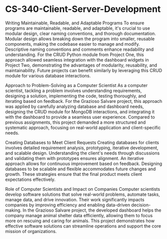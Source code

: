 # CS-340-Client-Server-Development


Writing Maintainable, Readable, and Adaptable Programs
To ensure programs are maintainable, readable, and adaptable, it's crucial to use modular design, clear naming conventions, and thorough documentation. Modular design allows breaking down the program into smaller, reusable components, making the codebase easier to manage and modify. Descriptive naming conventions and comments enhance readability and understanding. For the CRUD Python module from Project One, this approach allowed seamless integration with the dashboard widgets in Project Two, demonstrating the advantages of modularity, reusability, and maintainability. Future projects can benefit similarly by leveraging this CRUD module for various database interactions.

Approach to Problem-Solving as a Computer Scientist
As a computer scientist, tackling a problem involves understanding requirements, designing a solution, implementing the code, testing thoroughly, and iterating based on feedback. For the Grazioso Salvare project, this approach was applied by carefully analyzing database and dashboard needs, designing the CRUD module for MongoDB interactions, and integrating it with the dashboard to provide a seamless user experience. Compared to previous assignments, this project demanded a more structured and systematic approach, focusing on real-world application and client-specific needs.

Creating Databases to Meet Client Requests
Creating databases for clients involves detailed requirement analysis, prototyping, iterative development, and scalable design. Understanding the client's needs through discussions and validating them with prototypes ensures alignment. An iterative approach allows for continuous improvement based on feedback. Designing databases to be scalable and flexible accommodates future changes and growth. These strategies ensure that the final product meets client expectations effectively.

Role of Computer Scientists and Impact on Companies
Computer scientists develop software solutions that solve real-world problems, automate tasks, manage data, and drive innovation. Their work significantly impacts companies by improving efficiency and enabling data-driven decision-making. In the Grazioso Salvare project, the developed dashboard helps the company manage animal shelter data efficiently, allowing them to focus more on rescuing and caring for animals. This project demonstrates how effective software solutions can streamline operations and support the core mission of organizations.
